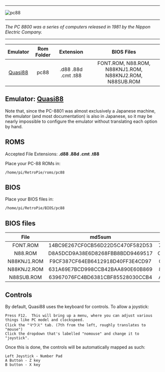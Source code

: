 ***
![pc88](https://user-images.githubusercontent.com/22881403/28556421-e25cde4e-70cb-11e7-9d82-39143d32bf2c.png)
***
_The PC 8800 was a series of computers released in 1981 by the Nippon Electric Company._
***

| Emulator | Rom Folder | Extension | BIOS Files |
| :---: | :---: | :---: | :---: |
| [Quasi88](https://www.eonet.ne.jp/~showtime/quasi88/) | pc88  | .d88 .88d .cmt .t88 | FONT.ROM, N88.ROM, N88KNJ1.ROM, N88KNJ2.ROM, N88SUB.ROM |

## Emulator: [Quasi88](https://www.eonet.ne.jp/~showtime/quasi88/)
Note that, since the PC-8801 was almost exclusively a Japanese machine, the emulator (and most documentation) is also in Japanese, so it may be nearly impossible to configure the emulator without translating each option by hand.

## ROMS

Accepted File Extensions: **.d88 .88d .cmt .t88** 

Place your PC-88 ROMs in:
```
/home/pi/RetroPie/roms/pc88
```

## BIOS

Place your BIOS files in:
```
/home/pi/RetroPie/BIOS/pc88
```

## BIOS files

| File | md5sum | CRC32 |
| :--: | :--: | :--: |
| FONT.ROM | 14BC9E267CF0CB56D22D5C470F582D53 | 7A6EDB47 |
| N88.ROM | D8A5DCD9A38E6D8268FBB8BDD9469517 | CDCC7BO8 |
| N88KNJ1.ROM | F9CF387CF64EB6412918D40FF3E4CD97 | 0F60C51F |
| N88KNJ2.ROM | 631A69E7BCD998CCB42BAA890E60B869 | 8E67A330 |
| N88SUB.ROM | 63967076FC4BD6381CBF85528030CCB4 | A95CF145 |

## Controls
By default, Quasi88 uses the keyboard for controls.  To allow a joystick:

```
Press F12.  This will bring up a menu, where you can adjust various things like PC model and clockspeed.
Click the "マウス" tab. (7th from the left, roughly translates to "mouse") 
Click the dropdown that's labelled "nomouse" and change it to "joystick".
```

Once this is done, the controls will be automatically mapped as such:
```
Left Joystick - Number Pad
A Button - Z key
B button - X key
```